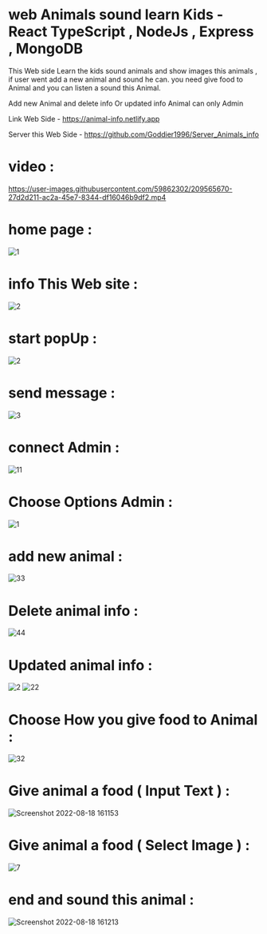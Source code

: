# web Animals sound learn Kids - React TypeScript , NodeJs , Express , MongoDB
 
This Web side Learn the kids sound animals and show images this animals , if user went add a new animal and sound he can.
you need give food to Animal and you can listen a sound this Animal.

Add new Animal and delete info Or updated info Animal can only Admin
  
Link Web Side - https://animal-info.netlify.app

Server this Web Side - https://github.com/Goddier1996/Server_Animals_info 
  
      
# video : 

https://user-images.githubusercontent.com/59862302/209565670-27d2d211-ac2a-45e7-8344-df16046b9df2.mp4


# home page :

![1](https://user-images.githubusercontent.com/59862302/209565679-81ab2552-bfa9-45e7-b83a-8f134eb87641.jpg)


# info This Web site :
 
![2](https://user-images.githubusercontent.com/59862302/209565714-bddd054e-8669-4ce8-9e63-4257c29177f6.jpg)


# start popUp :

![2](https://user-images.githubusercontent.com/59862302/199490995-fdc3eeab-539a-47f5-bf2e-218f8a7123a1.jpg)

# send message :
![3](https://user-images.githubusercontent.com/59862302/199491064-75b0a33c-704f-414a-a144-43c6d807a082.jpg)


# connect Admin :

![11](https://user-images.githubusercontent.com/59862302/199490636-f5c658b9-5da3-4c20-8886-31bbb672a9ae.jpg)


# Choose Options Admin :

![1](https://user-images.githubusercontent.com/59862302/199711704-a75602e1-6985-42b8-9c65-a30d301dc833.jpg)


# add new animal :

![33](https://user-images.githubusercontent.com/59862302/199490436-4aff50e3-876d-4a79-8345-79709a063418.jpg)


# Delete animal info :

![44](https://user-images.githubusercontent.com/59862302/199490534-aa133456-105f-42fc-b255-bad0fb5f61a4.jpg)


# Updated animal info :
![2](https://user-images.githubusercontent.com/59862302/199711601-b02c4801-77ba-4f6b-a691-d23be72972a8.jpg)
![22](https://user-images.githubusercontent.com/59862302/199711609-fd3514bf-0998-45ae-82c4-7bc5e0a468bd.jpg)


# Choose How you give food to Animal :
![32](https://user-images.githubusercontent.com/59862302/199492313-686ff685-c819-4e4d-84d6-1bbe6a1f44d2.jpg)


# Give animal a food ( Input Text ) :

![Screenshot 2022-08-18 161153](https://user-images.githubusercontent.com/59862302/185404150-86f69298-df43-4090-a848-505b67dad490.jpg)


# Give animal a food ( Select Image ) :

![7](https://user-images.githubusercontent.com/59862302/199491849-ea35f508-487a-4265-bd4c-9f9401a1089d.jpg)

# end and sound this animal :

![Screenshot 2022-08-18 161213](https://user-images.githubusercontent.com/59862302/185404289-7b618878-6f5e-44ca-ad2f-d28b8c5abc34.jpg)



